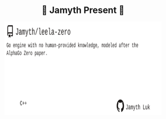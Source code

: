 <!-- built at 4/30/2024, 10:14:30 AM -->
<h1 align="center">
🎉 Jamyth Present 🎉
</h1>
<p align="center">
    <a href="https://github.com/Jamyth/leela-zero">
        <img width="1000" height="300" src="./readme.svg" />
    </a>
</p>